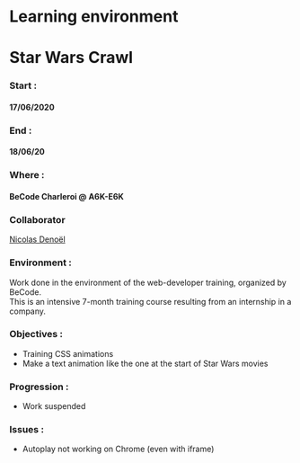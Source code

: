 # Learning environment
# Star Wars Crawl

### Start :
#### 17/06/2020

### End :
#### 18/06/20
  
### Where :
#### BeCode Charleroi @ A6K-E6K
  

### Collaborator
[Nicolas Denoël](https://github.com/nicode-be/)  

### Environment :
Work done in the environment of the web-developer training, organized by BeCode.  
This is an intensive 7-month training course resulting from an internship in a company.
  

### Objectives :
* Training CSS animations
* Make a text animation like the one at the start of Star Wars movies
  
### Progression :
* Work suspended

### Issues :
* Autoplay not working on Chrome (even with iframe)